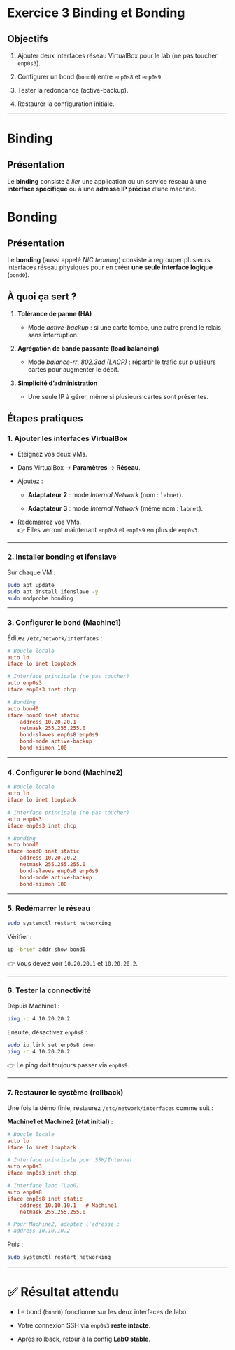 

# Exercice 3 Binding et Bonding

## Objectifs

1. Ajouter deux interfaces réseau VirtualBox pour le lab (ne pas toucher `enp0s3`).

2. Configurer un bond (`bond0`) entre `enp0s8` et `enp0s9`.

3. Tester la redondance (active-backup).

4. Restaurer la configuration initiale.

---

# Binding

## Présentation

Le **binding** consiste à *lier* une application ou un service réseau à une **interface spécifique** ou à une **adresse IP précise** d’une machine.



# Bonding

## Présentation

Le **bonding** (aussi appelé *NIC teaming*) consiste à regrouper plusieurs interfaces réseau physiques pour en créer **une seule interface logique** (`bond0`).

## À quoi ça sert ?

1. **Tolérance de panne (HA)**
   
   - Mode *active-backup* : si une carte tombe, une autre prend le relais sans interruption.

2. **Agrégation de bande passante (load balancing)**
   
   - Mode *balance-rr*, *802.3ad (LACP)* : répartir le trafic sur plusieurs cartes pour augmenter le débit.

3. **Simplicité d’administration**
   
   - Une seule IP à gérer, même si plusieurs cartes sont présentes.

## Étapes pratiques

### 1. Ajouter les interfaces VirtualBox

- Éteignez vos deux VMs.

- Dans VirtualBox → **Paramètres** → **Réseau**.

- Ajoutez :
  
  - **Adaptateur 2** : mode *Internal Network* (nom : `labnet`).
  
  - **Adaptateur 3** : mode *Internal Network* (même nom : `labnet`).

- Redémarrez vos VMs.  
  👉 Elles verront maintenant `enp0s8` et `enp0s9` en plus de `enp0s3`.

---

### 2. Installer bonding et ifenslave

Sur chaque VM :

```bash
sudo apt update
sudo apt install ifenslave -y
sudo modprobe bonding
```

---

### 3. Configurer le bond (Machine1)

Éditez `/etc/network/interfaces` :

```ini
# Boucle locale
auto lo
iface lo inet loopback

# Interface principale (ne pas toucher)
auto enp0s3
iface enp0s3 inet dhcp

# Bonding
auto bond0
iface bond0 inet static
    address 10.20.20.1
    netmask 255.255.255.0
    bond-slaves enp0s8 enp0s9
    bond-mode active-backup
    bond-miimon 100
```

---

### 4. Configurer le bond (Machine2)

```ini
# Boucle locale
auto lo
iface lo inet loopback

# Interface principale (ne pas toucher)
auto enp0s3
iface enp0s3 inet dhcp

# Bonding
auto bond0
iface bond0 inet static
    address 10.20.20.2
    netmask 255.255.255.0
    bond-slaves enp0s8 enp0s9
    bond-mode active-backup
    bond-miimon 100
```

---

### 5. Redémarrer le réseau

```bash
sudo systemctl restart networking
```

Vérifier :

```bash
ip -brief addr show bond0
```

👉 Vous devez voir `10.20.20.1` et `10.20.20.2`.

---

### 6. Tester la connectivité

Depuis Machine1 :

```bash
ping -c 4 10.20.20.2
```

Ensuite, désactivez `enp0s8` :

```bash
sudo ip link set enp0s8 down
ping -c 4 10.20.20.2
```

👉 Le ping doit toujours passer via `enp0s9`.

---

### 7. Restaurer le système (rollback)

Une fois la démo finie, restaurez `/etc/network/interfaces` comme suit :

**Machine1 et Machine2 (état initial) :**

```ini
# Boucle locale
auto lo
iface lo inet loopback

# Interface principale pour SSH/Internet
auto enp0s3
iface enp0s3 inet dhcp

# Interface labo (Lab0)
auto enp0s8
iface enp0s8 inet static
    address 10.10.10.1   # Machine1
    netmask 255.255.255.0

# Pour Machine2, adaptez l’adresse :
# address 10.10.10.2
```

Puis :

```bash
sudo systemctl restart networking
```

---

# ✅ Résultat attendu

- Le bond (`bond0`) fonctionne sur les deux interfaces de labo.

- Votre connexion SSH via `enp0s3` **reste intacte**.

- Après rollback, retour à la config **Lab0 stable**.


